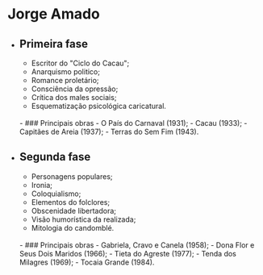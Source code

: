 # Jorge Amado

- ## Primeira fase
    - Escritor do "Ciclo do Cacau";
    - Anarquismo politico;
    - Romance proletário;
    - Consciência da opressão;
    - Crítica dos males sociais;
    - Esquematização psicológica caricatural.
    <br>
    - ### Principais obras
        - O País do Carnaval (1931);
        - Cacau (1933);
        - Capitães de Areia (1937);
        - Terras do Sem Fim (1943).
        <br>
- ## Segunda fase 
    -  Personagens populares;
    - Ironia;
    - Coloquialismo;
    - Elementos do folclores;
    - Obscenidade libertadora;
    - Visão humorística da realizada;
    - Mitologia do candomblé.
    <br>
    - ### Principais obras
        - Gabriela, Cravo e Canela (1958);
        - Dona Flor e Seus Dois Maridos (1966);
        - Tieta do Agreste (1977);
        - Tenda dos Milagres (1969);
        - Tocaia Grande (1984).